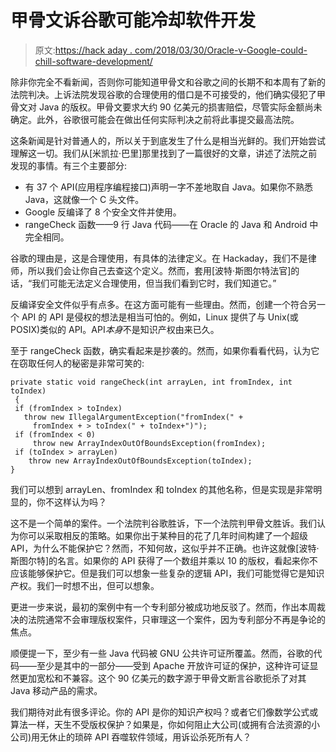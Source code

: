 # 甲骨文诉谷歌可能冷却软件开发

> 原文:[https://hack aday . com/2018/03/30/Oracle-v-Google-could-chill-software-development/](https://hackaday.com/2018/03/30/oracle-v-google-could-chill-software-development/)

除非你完全不看新闻，否则你可能知道甲骨文和谷歌之间的长期不和本周有了新的法院判决。上诉法院发现谷歌的合理使用的借口是不可接受的，他们确实侵犯了甲骨文对 Java 的版权。甲骨文要求大约 90 亿美元的损害赔偿，尽管实际金额尚未确定。此外，谷歌很可能会在做出任何实际判决之前将此事提交最高法院。

这条新闻是针对普通人的，所以关于到底发生了什么是相当光鲜的。我们开始尝试理解这一切。我们从[米凯拉·巴里]那里找到了一篇很好的文章，讲述了法院之前发现的事情。有三个主要部分:

*   有 37 个 API(应用程序编程接口)声明一字不差地取自 Java。如果你不熟悉 Java，这就像一个 C 头文件。
*   Google 反编译了 8 个安全文件并使用。
*   rangeCheck 函数——9 行 Java 代码——在 Oracle 的 Java 和 Android 中完全相同。

谷歌的理由是，这是合理使用，有具体的法律定义。在 Hackaday，我们不是律师，所以我们会让你自己去查这个定义。然而，套用[波特·斯图尔特法官]的话，“我们可能无法定义合理使用，但当我们看到它时，我们知道它。”

反编译安全文件似乎有点多。在这方面可能有一些理由。然而，创建一个符合另一个 API 的 API 是侵权的想法是相当可怕的。例如，Linux 提供了与 Unix(或 POSIX)类似的 API。API*本身*不是知识产权由来已久。

至于 rangeCheck 函数，确实看起来是抄袭的。然而，如果你看看代码，认为它在窃取任何人的秘密是非常可笑的:

```
private static void rangeCheck(int arrayLen, int fromIndex, int toIndex)
 {
 if (fromIndex > toIndex)
   throw new IllegalArgumentException("fromIndex(" +
     fromIndex + > toIndex(" + toIndex+")");
 if (fromIndex < 0) 
     throw new ArrayIndexOutOfBoundsException(fromIndex);
 if (toIndex > arrayLen) 
    throw new ArrayIndexOutOfBoundsException(toIndex);
}

```

我们可以想到 arrayLen、fromIndex 和 toIndex 的其他名称，但是实现是非常明显的，你不这样认为吗？

这不是一个简单的案件。一个法院判谷歌胜诉，下一个法院判甲骨文胜诉。我们认为你可以采取相反的策略。如果你出于某种目的花了几年时间构建了一个超级 API，为什么不能保护它？然而，不知何故，这似乎并不正确。也许这就像[波特·斯图尔特]的名言。如果你的 API 获得了一个数组并乘以 10 的版权，看起来你不应该能够保护它。但是我们可以想象一些复杂的逻辑 API，我们可能觉得它是知识产权。我们一时想不出，但可以想象。

更进一步来说，最初的案例中有一个专利部分被成功地反驳了。然而，作出本周裁决的法院通常不会审理版权案件，只审理这一个案件，因为专利部分不再是争论的焦点。

顺便提一下，至少有一些 Java 代码被 GNU 公共许可证所覆盖。然而，谷歌的代码——至少是其中的一部分——受到 Apache 开放许可证的保护，这种许可证显然更加宽松和不兼容。这个 90 亿美元的数字源于甲骨文断言谷歌扼杀了对其 Java 移动产品的需求。

我们期待对此有很多评论。你的 API 是你的知识产权吗？或者它们像数学公式或算法一样，天生不受版权保护？如果是，你如何阻止大公司(或拥有合法资源的小公司)用无休止的琐碎 API 吞噬软件领域，用诉讼杀死所有人？
